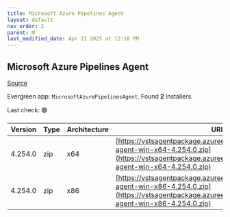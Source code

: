 ```yaml
---
title: Microsoft Azure Pipelines Agent
layout: default
nav_order: 2
parent: M
last_modified_date: Apr 21 2025 at 12:18 PM
---
```


## Microsoft Azure Pipelines Agent

[Source](https://learn.microsoft.com/en-au/azure/devops/pipelines/agents/agents)

Evergreen app: `MicrosoftAzurePipelinesAgent`. Found **2** installers.

Last check: 🟢

| Version | Type | Architecture | URI                                                                                                                                                                        |
| ------- | ---- | ------------ | -------------------------------------------------------------------------------------------------------------------------------------------------------------------------- |
| 4.254.0 | zip  | x64          | [https://vstsagentpackage.azureedge.net/agent/4.254.0/vsts-agent-win-x64-4.254.0.zip](https://vstsagentpackage.azureedge.net/agent/4.254.0/vsts-agent-win-x64-4.254.0.zip) |
| 4.254.0 | zip  | x86          | [https://vstsagentpackage.azureedge.net/agent/4.254.0/vsts-agent-win-x86-4.254.0.zip](https://vstsagentpackage.azureedge.net/agent/4.254.0/vsts-agent-win-x86-4.254.0.zip) |
